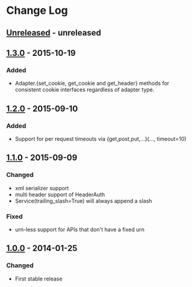 # Change Log


## [Unreleased] - unreleased

## [1.3.0] - 2015-10-19
### Added
- Adapter.{set_cookie, get_cookie and get_header} methods for consistent
  cookie interfaces regardless of adapter type.


## [1.2.0] - 2015-09-10
### Added
- Support for per request timeouts via {get,post,put,...}(..., timeout=10)


## [1.1.0] - 2015-09-09
### Changed
- xml serializer support
- multi header support of HeaderAuth
- Service(trailing_slash=True) will always append a slash

### Fixed
- urn-less support for APIs that don't have a fixed urn


## [1.0.0] - 2014-01-25
### Changed
- First stable release


[unreleased]: https://github.com/mayfield/syndicate/compare/v1.3.0...HEAD
[1.3.0]: https://github.com/mayfield/syndicate/compare/v1.2.0...v1.3.0
[1.2.0]: https://github.com/mayfield/syndicate/compare/v1.1.0...v1.2.0
[1.1.0]: https://github.com/mayfield/syndicate/compare/v1.0.0...v1.1.0
[1.0.0]: https://github.com/mayfield/syndicate/compare/b9ec552eb9967c5622053c33b0b0a4789a16ffab...v1.0.0
